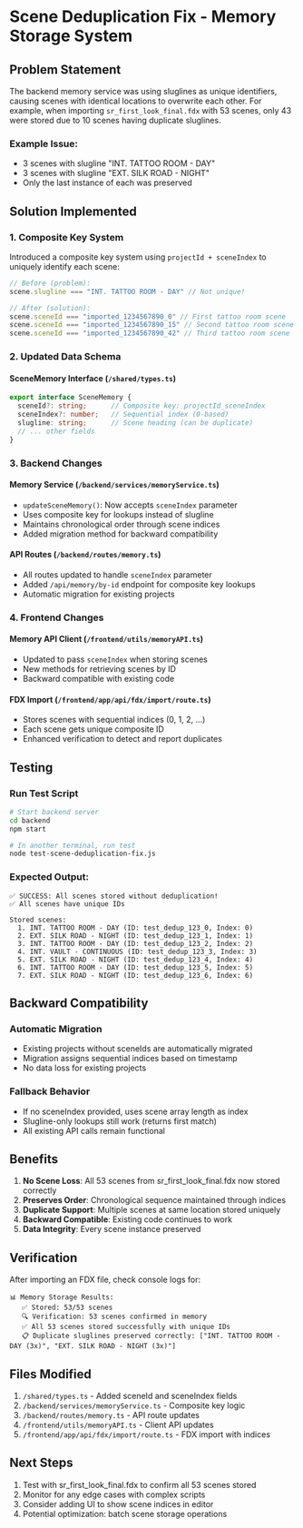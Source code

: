 # Scene Deduplication Fix - Memory Storage System

## Problem Statement
The backend memory service was using sluglines as unique identifiers, causing scenes with identical locations to overwrite each other. For example, when importing `sr_first_look_final.fdx` with 53 scenes, only 43 were stored due to 10 scenes having duplicate sluglines.

### Example Issue:
- 3 scenes with slugline "INT. TATTOO ROOM - DAY"
- 3 scenes with slugline "EXT. SILK ROAD - NIGHT"
- Only the last instance of each was preserved

## Solution Implemented

### 1. Composite Key System
Introduced a composite key system using `projectId + sceneIndex` to uniquely identify each scene:

```typescript
// Before (problem):
scene.slugline === "INT. TATTOO ROOM - DAY" // Not unique!

// After (solution):
scene.sceneId === "imported_1234567890_0" // First tattoo room scene
scene.sceneId === "imported_1234567890_15" // Second tattoo room scene
scene.sceneId === "imported_1234567890_42" // Third tattoo room scene
```

### 2. Updated Data Schema

#### SceneMemory Interface (`/shared/types.ts`)
```typescript
export interface SceneMemory {
  sceneId?: string;      // Composite key: projectId_sceneIndex
  sceneIndex?: number;   // Sequential index (0-based)
  slugline: string;      // Scene heading (can be duplicate)
  // ... other fields
}
```

### 3. Backend Changes

#### Memory Service (`/backend/services/memoryService.ts`)
- `updateSceneMemory()`: Now accepts `sceneIndex` parameter
- Uses composite key for lookups instead of slugline
- Maintains chronological order through scene indices
- Added migration method for backward compatibility

#### API Routes (`/backend/routes/memory.ts`)
- All routes updated to handle `sceneIndex` parameter
- Added `/api/memory/by-id` endpoint for composite key lookups
- Automatic migration for existing projects

### 4. Frontend Changes

#### Memory API Client (`/frontend/utils/memoryAPI.ts`)
- Updated to pass `sceneIndex` when storing scenes
- New methods for retrieving scenes by ID
- Backward compatible with existing code

#### FDX Import (`/frontend/app/api/fdx/import/route.ts`)
- Stores scenes with sequential indices (0, 1, 2, ...)
- Each scene gets unique composite ID
- Enhanced verification to detect and report duplicates

## Testing

### Run Test Script
```bash
# Start backend server
cd backend
npm start

# In another terminal, run test
node test-scene-deduplication-fix.js
```

### Expected Output:
```
✅ SUCCESS: All scenes stored without deduplication!
✅ All scenes have unique IDs

Stored scenes:
  1. INT. TATTOO ROOM - DAY (ID: test_dedup_123_0, Index: 0)
  2. EXT. SILK ROAD - NIGHT (ID: test_dedup_123_1, Index: 1)
  3. INT. TATTOO ROOM - DAY (ID: test_dedup_123_2, Index: 2)
  4. INT. VAULT - CONTINUOUS (ID: test_dedup_123_3, Index: 3)
  5. EXT. SILK ROAD - NIGHT (ID: test_dedup_123_4, Index: 4)
  6. INT. TATTOO ROOM - DAY (ID: test_dedup_123_5, Index: 5)
  7. EXT. SILK ROAD - NIGHT (ID: test_dedup_123_6, Index: 6)
```

## Backward Compatibility

### Automatic Migration
- Existing projects without sceneIds are automatically migrated
- Migration assigns sequential indices based on timestamp
- No data loss for existing projects

### Fallback Behavior
- If no sceneIndex provided, uses scene array length as index
- Slugline-only lookups still work (returns first match)
- All existing API calls remain functional

## Benefits

1. **No Scene Loss**: All 53 scenes from sr_first_look_final.fdx now stored correctly
2. **Preserves Order**: Chronological sequence maintained through indices
3. **Duplicate Support**: Multiple scenes at same location stored uniquely
4. **Backward Compatible**: Existing code continues to work
5. **Data Integrity**: Every scene instance preserved

## Verification

After importing an FDX file, check console logs for:
```
📊 Memory Storage Results:
   ✅ Stored: 53/53 scenes
   🔍 Verification: 53 scenes confirmed in memory
   ✅ All 53 scenes stored successfully with unique IDs
   📋 Duplicate sluglines preserved correctly: ["INT. TATTOO ROOM - DAY (3x)", "EXT. SILK ROAD - NIGHT (3x)"]
```

## Files Modified

1. `/shared/types.ts` - Added sceneId and sceneIndex fields
2. `/backend/services/memoryService.ts` - Composite key logic
3. `/backend/routes/memory.ts` - API route updates
4. `/frontend/utils/memoryAPI.ts` - Client API updates
5. `/frontend/app/api/fdx/import/route.ts` - FDX import with indices

## Next Steps

1. Test with sr_first_look_final.fdx to confirm all 53 scenes stored
2. Monitor for any edge cases with complex scripts
3. Consider adding UI to show scene indices in editor
4. Potential optimization: batch scene storage operations